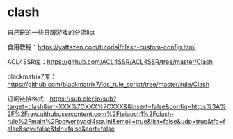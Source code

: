 # clash

自己玩的一些日服游戏的分流list

食用教程：https://yattazen.com/tutorial/clash-custom-config.html

ACL4SSR库：https://github.com/ACL4SSR/ACL4SSR/tree/master/Clash

blackmatrix7库：https://github.com/blackmatrix7/ios_rule_script/tree/master/rule/Clash

订阅链接格式：https://sub.dler.io/sub?target=clash&url=XXX%7CXXX%7CXXX&&insert=false&config=https%3A%2F%2Fraw.githubusercontent.com%2Fteiaoch1%2Fclash-rule%2Fmain%2Fpowerbyacl4ssr.ini&emoji=true&list=false&udp=true&tfo=false&scv=false&fdn=false&sort=false

